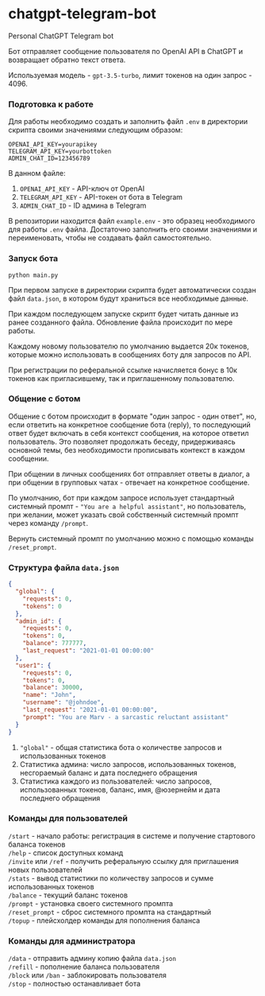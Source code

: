 # chatgpt-telegram-bot
Personal ChatGPT Telegram bot

Бот отправляет сообщение пользователя по OpenAI API в ChatGPT и возвращает обратно текст ответа.  

Используемая модель - `gpt-3.5-turbo`, лимит токенов на один запрос - 4096.

### Подготовка к работе

Для работы необходимо создать и заполнить файл `.env` в директории скрипта своими значениями следующим образом:
```env
OPENAI_API_KEY=yourapikey  
TELEGRAM_API_KEY=yourbottoken  
ADMIN_CHAT_ID=123456789
```

В данном файле:  
1. `OPENAI_API_KEY` - API-ключ от OpenAI
2. `TELEGRAM_API_KEY` - API-токен от бота в Telegram
3. `ADMIN_CHAT_ID` - ID админа в Telegram

В репозитории находится файл `example.env` - это образец необходимого для работы `.env` файла. 
Достаточно заполнить его своими значениями и переименовать, чтобы не создавать файл самостоятельно.  

### Запуск бота
`python main.py`  

При первом запуске в директории скрипта будет автоматически создан файл `data.json`, 
в котором будут храниться все необходимые данные.  

При каждом последующем запуске скрипт будет читать данные из ранее созданного файла. 
Обновление файла происходит по мере работы.

Каждому новому пользователю по умолчанию выдается 20к токенов, 
которые можно использовать в сообщениях боту для запросов по API. 

При регистрации по реферальной ссылке начисляется бонус в 10к токенов как пригласившему, так и приглашенному пользователю.

### Общение с ботом
Общение с ботом происходит в формате "один запрос - один ответ", но, если ответить на конкретное сообщение бота (reply), 
то последующий ответ будет включать в себя контекст сообщения, на которое ответил пользователь. 
Это позволяет продолжать беседу, придерживаясь основной темы, без необходимости прописывать контекст в каждом сообщении.

При общении в личных сообщениях бот отправляет ответы в диалог, а 
при общении в групповых чатах - отвечает на конкретное сообщение.

По умолчанию, бот при каждом запросе использует стандартный системный промпт - `"You are a helpful assistant"`, 
но пользователь, при желании, может указать свой собственный системный промпт через команду `/prompt`.  

Вернуть системный промпт по умолчанию можно с помощью команды `/reset_prompt`.

### Структура файла `data.json`

```json
{
  "global": {
    "requests": 0,
    "tokens": 0
  },
  "admin_id": {
    "requests": 0,
    "tokens": 0,
    "balance": 777777,
    "last_request": "2021-01-01 00:00:00"
  },
  "user1": {
    "requests": 0,
    "tokens": 0,
    "balance": 30000,
    "name": "John",
    "username": "@johndoe",
    "last_request": "2021-01-01 00:00:00",
    "prompt": "You are Marv - a sarcastic reluctant assistant"
  }
}
```
1. `"global"` - общая статистика бота о количестве запросов и использованных токенов  
2. Статистика админа: число запросов, использованных токенов, несгораемый баланс и дата последнего обращения  
3. Статистика каждого из пользователей: число запросов, использованных токенов, баланс, имя, @юзернейм и дата последнего обращения

### Команды для пользователей  
`/start` - начало работы: регистрация в системе и получение стартового баланса токенов  
`/help` - список доступных команд  
`/invite` или `/ref` - получить реферальную ссылку для приглашения новых пользователей  
`/stats` - вывод статистики по количеству запросов и сумме использованных токенов  
`/balance` - текущий баланс токенов  
`/prompt` - установка своего системного промпта  
`/reset_prompt` - сброс системного промпта на стандартный  
`/topup` - плейсхолдер команды для пополнения баланса  

### Команды для администратора
`/data` - отправить админу копию файла `data.json`  
`/refill` - пополнение баланса пользователя  
`/block` или `/ban` - заблокировать пользователя  
`/stop` - полностью останавливает бота
